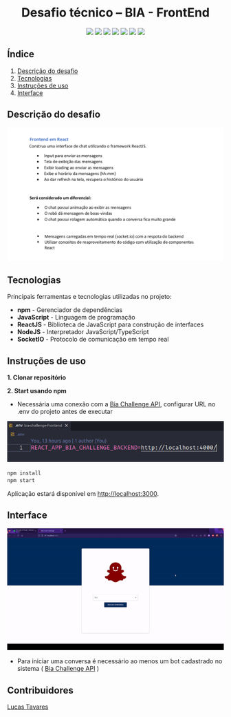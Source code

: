 <h1 align="center">
  Desafio técnico – BIA - FrontEnd
  <br>
</h1>

<p align="center">
    <a alt="React">
        <img src="https://img.shields.io/badge/React-v17-blue.svg">
    </a>
    <a alt="npm">
        <img src="https://img.shields.io/badge/npm-v6+-red.svg" />
    </a>
    <a alt="NodeJs">
        <img src="https://img.shields.io/badge/NodeJs-v12+-greenlight.svg" />
    </a>
    <a alt="JavaScript">
        <img src="https://img.shields.io/badge/JavaScript-yellow.svg" />
    </a>
    <a alt="Axios">
        <img src="https://img.shields.io/badge/Axios-v0.21-purple.svg">
    </a>
        <a alt="MateriaUI">
        <img src="https://img.shields.io/badge/MateriaUI-v4.11-brown.svg">
    </a>
    <a alt="SocketIO">
        <img src="https://img.shields.io/badge/SocketIO-v4-bluedark.svg" />
    </a>
</p>

## Índice

1. [Descrição do desafio](#Descrição-desafio)
2. [Tecnologias](#Tecnologias)
3. [Instruções de uso](#Instruções-de-uso)
4. [Interface](#Interface)

## Descrição do desafio

<img src="./.github/images/challenge.png" alt="challenge"></a>

## Tecnologias

Principais ferramentas e tecnologias utilizadas no projeto:

- **npm** - Gerenciador de dependências
- **JavaScript** - Linguagem de programação
- **ReactJS** - Biblioteca de JavaScript para construção de interfaces
- **NodeJS** - Interpretador JavaScript/TypeScript
- **SocketIO** - Protocolo de comunicação em tempo real

## Instruções de uso

**1. Clonar repositório**

**2. Start usando npm**

- Necessária uma conexão com a [Bia Challenge API](https://github.com/lucastavares10/bia-challenge-backend), configurar URL no .env do projeto antes de executar

<img src="./.github/images/apiconfig.png" alt="apiconfig"></a>

```bash
npm install
npm start
```

Aplicação estará disponível em <http://localhost:3000>.

## Interface

<img src="./.github/images/interface.gif" alt="interface"></a>

- Para iniciar uma conversa é necessário ao menos um bot cadastrado no sistema ( [Bia Challenge API](https://github.com/lucastavares10/bia-challenge-backend) )

## Contribuidores

[Lucas Tavares](https://www.linkedin.com/in/lucas-tavares-a25323116/)
